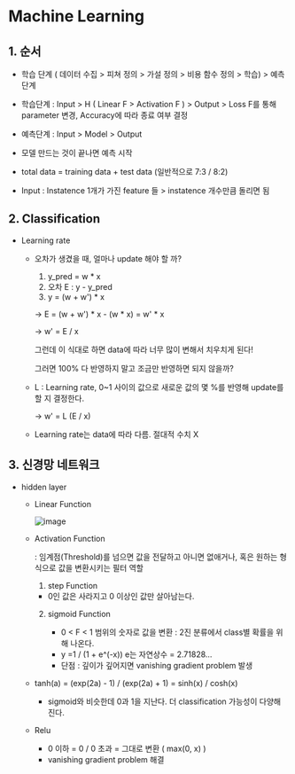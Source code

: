 # Machine Learning



## 1. 순서

- 학습 단계 ( 데이터 수집 > 피쳐 정의 > 가설 정의 > 비용 함수 정의 > 학습) > 예측 단계
- 학습단계 : Input > H ( Linear F > Activation F ) > Output > Loss F를 통해 parameter 변경, Accuracy에 따라 종료 여부 결정
- 예측단계 : Input > Model > Output
- 모델 만드는 것이 끝나면 예측 시작
- total data = training data + test data (일반적으로 7:3 / 8:2)

- Input : Instatence 1개가 가진 feature 들 > instatence 개수만큼 돌리면 됨



## 2. Classification

- Learning rate

  - 오차가 생겼을 때, 얼마나 update 해야 할 까? 

    1. y_pred = w * x
    2. 오차 E : y - y_pred
    3. y = (w + w') * x

    -> E = (w + w') * x - (w * x) = w' * x

    -> w' = E / x

    그런데 이 식대로 하면 data에 따라 너무 많이 변해서 치우치게 된다!

    그러면 100% 다 반영하지 말고 조금만 반영하면 되지 않을까?

  - L : Learning rate, 0~1 사이의 값으로 새로운 값의 몇 %를 반영해 update를 할 지 결정한다.

    -> w' = L (E / x)

  - Learning rate는 data에 따라 다름. 절대적 수치 X



## 3. 신경망 네트워크

- hidden layer

  - Linear Function

    ![image](https://user-images.githubusercontent.com/58927491/78734896-6677e980-7984-11ea-9d09-47669ce886f6.png)

  - Activation Function

    : 임계점(Threshold)를 넘으면 값을 전달하고 아니면 없애거나, 혹은 원하는 형식으로 값을 변환시키는 필터 역할

    1) step Function

    - 0인 값은 사라지고 0 이상인 값만 살아남는다.

    2) sigmoid Function

    	- 0 < F < 1 범위의 숫자로 값을 변환 : 2진 분류에서 class별 확률을 위해 나온다.
    	- y =1 / (1 + e^(-x))    e는 자연상수 = 2.71828…
    	- 단점 : 깊이가 깊어지면 vanishing gradient problem 발생

  - tanh(a) = (exp(2a) - 1) / (exp(2a) + 1) = sinh(x) / cosh(x)

    - sigmoid와 비슷한데 0과 1을 지난다. 더 classification 가능성이 다양해진다. 

  - Relu

    - 0 이하 = 0 / 0 초과 = 그대로 변환 ( max(0, x) )
    - vanishing gradient problem 해결